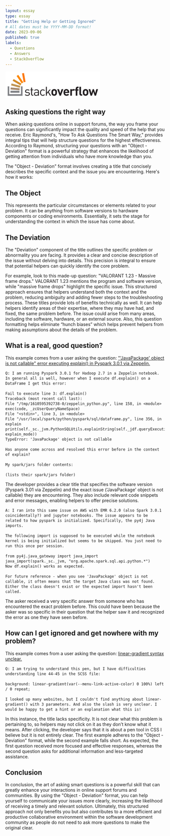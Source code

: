 ```yaml
---
layout: essay
type: essay
title: "Getting Help or Getting Ignored"
# All dates must be YYYY-MM-DD format!
date: 2023-09-06
published: true
labels:
  - Questions
  - Answers
  - StackOverflow
---
```


<img width="300px" class="rounded float-start pe-4" src="../img/stackoverflow-logo-300.png">

## Asking questions the right way

When asking questions online in support forums, the way you frame your questions can significantly impact the quality and speed of the help that you receive. Eric Raymond's, "How To Ask Questions The Smart Way," provides integral tips that will help structure questions for the highest effectiveness. According to Raymond, structuring your questions with an "Object - Deviation" format is a powerful strategy that enhances the likelihood of getting attention from individuals who have more knowledge than you.

The "Object - Deviation" format involves creating a title that concisely describes the specific context and the issue you are encountering. Here's how it works:

## The Object

This represents the particular circumstances or elements related to your problem. It can be anything from software versions to hardware components or coding environments. Essentially, it sets the stage for understanding the context in which the issue has come about.

## The Deviation

The "Deviation" component of the title outlines the specific problem or abnormality you are facing. It provides a clear and concise description of the issue without delving into details. This precision is integral to ensure that potential helpers can quickly identify the core problem.

For example, look to this made-up question: "VALORANT 1.23 - Massive frame drops." VALORANT 1.23 mentions the program and software version, while "massive frame drops" highlight the specific issue. This structured approach ensures that helpers understand both the context and the problem, reducing ambiguity and adding fewer steps to the troubleshooting process. These titles provide lots of benefits technically as well. It can help helpers identify areas of their expertise, where they may have had, and fixed, the same problem before. The issue could arise from many areas, including the software, hardware, or an external source. Also, this question formatting helps eliminate “hunch biases” which helps prevent helpers from making assumptions about the details of the problem.

## What is a real, good question?

This example comes from a user asking the question: ["'JavaPackage' object is not callable" error executing explain() in Pyspark 3.0.1 via Zeppelin.](https://stackoverflow.com/questions/65713299/javapackage-object-is-not-callable-error-executing-explain-in-pyspark-3-0)

```
Q: I am running Pyspark 3.0.1 for Hadoop 2.7 in a Zeppelin notebook. In general all is well, however when I execute df.explain() on a DataFrame I get this error:

Fail to execute line 3: df.explain()
Traceback (most recent call last):
File "/tmp/1610595392738-0/zeppelin_python.py", line 158, in <module>
exec(code, _zcUserQueryNameSpace)
File "<stdin>", line 3, in <module>
File "/usr/local/spark/python/pyspark/sql/dataframe.py", line 356, in explain
print(self._sc._jvm.PythonSQLUtils.explainString(self._jdf.queryExecution(), explain_mode))
TypeError: 'JavaPackage' object is not callable

Has anyone come across and resolved this error before in the context of explain?

My spark/jars folder contents:

(lists their spark/jars folder)
```

The developer provides a clear title that specifies the software version (Pyspark 3.01 via Zeppelin) and the exact issue ('JavaPackage' object is not callable) they are encountering. They also include relevant code snippets and error messages, enabling helpers to offer precise solutions.

```
A: I ran into this same issue on AWS with EMR 6.2.0 (also Spark 3.0.1 coincidentally?) and jupyter notebooks. The issue appears to be related to how pyspark is initialized. Specifically, the py4j Java imports.

The following import is supposed to be executed while the notebook kernel is being initialized but seems to be skipped. You just need to run this once per session.

from py4j.java_gateway import java_import
java_import(spark._sc._jvm, "org.apache.spark.sql.api.python.*")
Now df.explain() works as expected.

For future reference - when you see 'JavaPackage' object is not callable, it often means that the target Java class was not found. Either the class doesn't exist or the expected import hasn't been called.
```

The asker received a very specific answer from someone who has encountered the exact problem before. This could have been because the asker was so specific in their question that the helper saw it and recognized the error as one they have seen before.

## How can I get ignored and get nowhere with my problem?

This example comes from a user asking the question: [linear-gradient syntax unclear.](https://stackoverflow.com/questions/70777494/linear-gradient-syntax-unclear)

```
Q: I am trying to understand this pen, but I have difficulties understanding line 44-45 in the SCSS file:

background: linear-gradient(var(--menu-link-active-color) 0 100%) left / 0 repeat;

I looked up many websites, but I couldn't find anything about linear-gradient() with 3 parameters. And also the slash is very unclear. I would be happy to get a hint or an explanation what this is!
```

In this instance, the title lacks specificity. It is not clear what this problem is pertaining to, so helpers may not click on it as they don’t know what it means. After clicking, the developer says that it is about a pen tool in CSS I believe but it is not entirely clear. The first example adheres to the "Object - Deviation" format, while the second example falls short. As expected, the first question received more focused and effective responses, whereas the second question asks for additional information and less-targeted assistance.

## Conclusion

In conclusion, the art of asking smart questions is a powerful skill that can greatly enhance your interactions in online support forums and communities. By using the "Object - Deviation" format, you can help yourself to communicate your issues more clearly, increasing the likelihood of receiving a timely and relevant solution. Ultimately, this structured approach not only benefits you but also contributes to a more efficient and productive collaborative environment within the software development community as people do not need to ask more questions to make the original clear.
